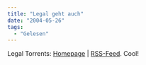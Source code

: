 ```yaml
---
title: "Legal geht auch"
date: "2004-05-26"
tags:
  - "Gelesen"
---
```


Legal Torrents: [Homepage](http://www.legaltorrents.com/) | [RSS-Feed](http://www.legaltorrents.com/rss.xml). Cool!
